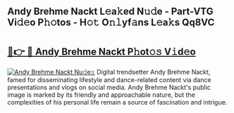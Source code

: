 ## Andy Brehme Nackt L𝚎a𝚔ed N𝚞𝚍e - Part-VTG Vi𝚍𝚎o P𝚑𝚘tos - H𝚘𝚝 O𝚗𝚕yf𝚊ns L𝚎a𝚔s Qq8VC

# <h2><a href="http://kf5nby.oniu.top/?m=Andy+Brehme+Nackt">🔗👉 🔴 Andy Brehme Nackt P𝚑ot𝚘𝚜 V𝚒d𝚎o</a></h2>

[![Andy Brehme Nackt Nu𝚍e𝚜](https://i.imgur.com/0qMVB7G.gif)](http://kf5nby.oniu.top/?m=Andy+Brehme+Nackt)
Digital trendsetter Andy Brehme Nackt, famed for disseminating lifestyle and dance-related content via dance presentations and vlogs on social media. Andy Brehme Nackt's public image is marked by its friendly and approachable nature, but the complexities of his personal life remain a source of fascination and intrigue.  
